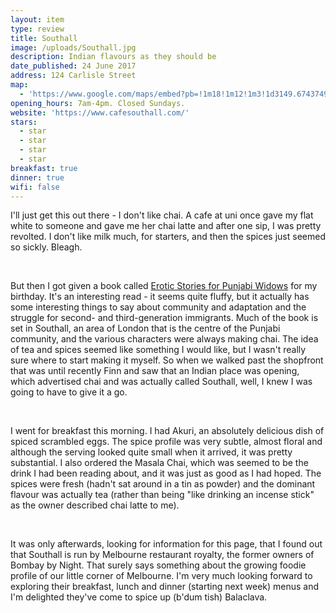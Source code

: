 ```yaml
---
layout: item
type: review
title: Southall
image: /uploads/Southall.jpg
description: Indian flavours as they should be
date_published: 24 June 2017
address: 124 Carlisle Street
map:
  - 'https://www.google.com/maps/embed?pb=!1m18!1m12!1m3!1d3149.674374995955!2d144.9859005153203!3d-37.8679088797426!2m3!1f0!2f0!3f0!3m2!1i1024!2i768!4f13.1!3m3!1m2!1s0x6ad6685cad765707%3A0xfaac7990f5568d11!2s124+Carlisle+St%2C+St+Kilda+VIC+3182!5e0!3m2!1sen!2sau!4v1498274875990'
opening_hours: 7am-4pm. Closed Sundays.
website: 'https://www.cafesouthall.com/'
stars:
  - star
  - star
  - star
  - star
breakfast: true
dinner: true
wifi: false
---
```



I'll just get this out there - I don't like chai. A cafe at uni once gave my flat white to someone and gave me her chai latte and after one sip, I was pretty revolted. I don't like milk much, for starters, and then the spices just seemed so sickly. Bleagh.

&nbsp;

But then I got given a book called [Erotic Stories for Punjabi Widows](https://www.harpercollins.com/9780062645128/erotic-stories-for-punjabi-widows) for my birthday. It's an interesting read - it seems quite fluffy, but it actually has some interesting things to say about community and adaptation and the struggle for second- and third-generation immigrants. Much of the book is set in Southall, an area of London that is the centre of the Punjabi community, and the various characters were always making chai. The idea of tea and spices seemed like something I would like, but I wasn't really sure where to start making it myself. So when we walked past the shopfront that was until recently Finn and saw that an Indian place was opening, which advertised chai and was actually called Southall, well, I knew I was going to have to give it a go.

&nbsp;

I went for breakfast this morning. I had Akuri, an absolutely delicious dish of spiced scrambled eggs. The spice profile was very subtle, almost floral and although the serving looked quite small when it arrived, it was pretty substantial. I also ordered the Masala Chai, which was seemed to be the drink I had been reading about, and it was just as good as I had hoped. The spices were fresh (hadn't sat around in a tin as powder) and the dominant flavour was actually tea (rather than being "like drinking an incense stick" as the owner described chai latte to me).&nbsp;

&nbsp;

It was only afterwards, looking for information for this page, that I found out that Southall is run by Melbourne restaurant royalty, the former owners of Bombay by Night. That surely says something about the growing foodie profile of our little corner of Melbourne. I'm very much looking forward to exploring their breakfast, lunch and dinner (starting next week) menus and I'm delighted they've come to spice up (b'dum tish) Balaclava.
